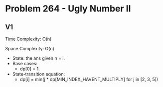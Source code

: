 # Problem 264 - Ugly Number II

## V1

Time Complexity: O(n)

Space Complexity: O(n)

- State: the ans given n = i.
- Base cases:
    - dp[0] = 1.
- State-transition equation:
    - dp[i] = min(j * dp[MIN_INDEX_HAVENT_MULTIPLY] for j in [2, 3, 5])
